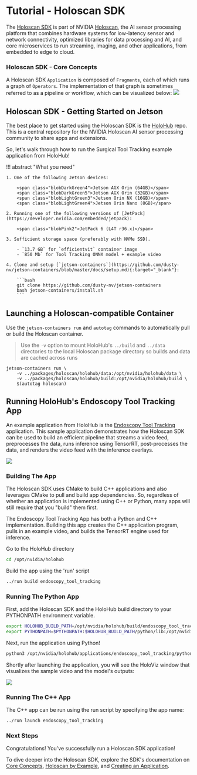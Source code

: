 # Tutorial - Holoscan SDK

The [Holoscan SDK](https://github.com/nvidia-holoscan/holoscan-sdk) is part of NVIDIA [Holoscan](https://nvidia.com/en-us/clara/holoscan/), the AI sensor processing platform that combines hardware systems for low-latency sensor and network connectivity, optimized libraries for data processing and AI, and core microservices to run streaming, imaging, and other applications, from embedded to edge to cloud.


### Holoscan SDK - Core Concepts
A Holoscan SDK `Application` is composed of `Fragments`, each of which runs a graph of `Operators`. The implementation of that graph is sometimes referred to as a pipeline or workflow, which can be visualized below:
![](.../images/holoscan_core_concepts.jpg)

## Holoscan SDK - Getting Started on Jetson
The best place to get started using the Holoscan SDK is the [HoloHub](https://github.com/nvidia-holoscan/holohub) repo. This is a central repository for the NVIDIA Holoscan AI sensor processing community to share apps and extensions.

So, let's walk through how to run the Surgical Tool Tracking example application from HoloHub!

!!! abstract "What you need"

    1. One of the following Jetson devices:

        <span class="blobDarkGreen4">Jetson AGX Orin (64GB)</span>
        <span class="blobDarkGreen5">Jetson AGX Orin (32GB)</span>
        <span class="blobLightGreen3">Jetson Orin NX (16GB)</span>
        <span class="blobLightGreen4">Jetson Orin Nano (8GB)</span>

    2. Running one of the following versions of [JetPack](https://developer.nvidia.com/embedded/jetpack):

        <span class="blobPink2">JetPack 6 (L4T r36.x)</span>
	   
    3. Sufficient storage space (preferably with NVMe SSD).

        - `13.7 GB` for `efficientvit` container image
        - `850 Mb` for Tool Tracking ONNX model + example video
	   
    4. Clone and setup [`jetson-containers`](https://github.com/dusty-nv/jetson-containers/blob/master/docs/setup.md){:target="_blank"}:
    
		```bash
		git clone https://github.com/dusty-nv/jetson-containers
		bash jetson-containers/install.sh
		``` 

## Launching a Holoscan-compatible Container

Use the `jetson-containers run` and `autotag` commands to automatically pull or build the Holoscan container.
> Use the `-v` option to mount HoloHub's `../build` and `../data` directories to the local Holoscan package directory so builds and data are cached across runs

```
jetson-containers run \
    -v ../packages/holoscan/holohub/data:/opt/nvidia/holohub/data \
    -v ../packages/holoscan/holohub/build:/opt/nvidia/holohub/build \
    $(autotag holoscan)
```

## Running HoloHub's Endoscopy Tool Tracking App
An example application from HoloHub is the [Endoscopy Tool Tracking](https://github.com/nvidia-holoscan/holohub/tree/main/applications/endoscopy_tool_tracking) application. This sample application demonstrates how the Holoscan SDK can be used to build an efficient pipeline that streams a video feed, preprocesses the data, runs inference using TensorRT, post-processes the data, and renders the video feed with the inference overlays.

![](.../images/endoscopy_tool_tracking_diagram.png)

### Building The App
The Holoscan SDK uses CMake to build C++ applications and also leverages CMake to pull and build app dependencies. So, regardless of whether an application is implemented using C++ or Python, many apps will still require that you "build" them first.

The Endoscopy Tool Tracking App has both a Python and C++ implementation. Building this app creates the C++ application program, pulls in an example video, and builds the TensorRT engine used for inference.

Go to the HoloHub directory
```bash
cd /opt/nvidia/holohub
```
Build the app using the 'run' script
```bash
../run build endoscopy_tool_tracking
```

### Running The Python App

First, add the Holoscan SDK and the HoloHub build directory to your PYTHONPATH environment variable.
```bash
export HOLOHUB_BUILD_PATH=/opt/nvidia/holohub/build/endoscopy_tool_tracking
export PYTHONPATH=$PYTHONPATH:$HOLOHUB_BUILD_PATH/python/lib:/opt/nvidia/holoscan/python/lib
```
Next, run the application using Python!
```bash
python3 /opt/nvidia/holohub/applications/endoscopy_tool_tracking/python/endoscopy_tool_tracking.python --data /opt/nvidia/holohub/data/endoscopy/
```

Shortly after launching the application, you will see the HoloViz window that visualizes the sample video and the model's outputs:

![](.../images/endoscopy_tool_tracking_sample.jpeg)
### Running The C++ App
The C++ app can be run using the run script by specifying the app name:
```bash
../run launch endoscopy_tool_tracking
```

### Next Steps
Congratulations! You've successfully run a Holoscan SDK application!

To dive deeper into the Holoscan SDK, explore the SDK's documentation on [Core Concepts](https://docs.nvidia.com/holoscan/sdk-user-guide/holoscan_core.html), [Holoscan by Example](https://docs.nvidia.com/holoscan/sdk-user-guide/holoscan_by_example.html), and [Creating an Application](https://docs.nvidia.com/holoscan/sdk-user-guide/holoscan_create_app.html).